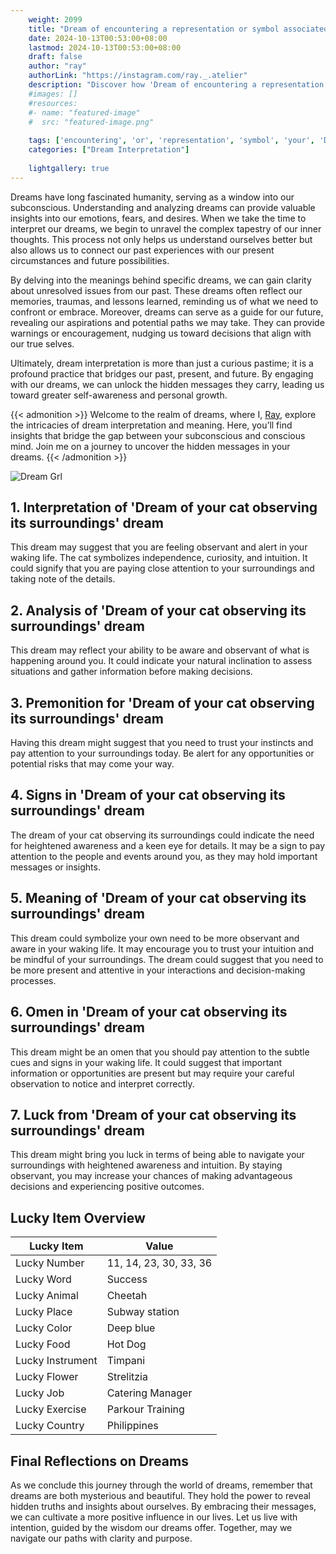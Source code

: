```yaml
---
    weight: 2099
    title: "Dream of encountering a representation or symbol associated with your ancestors."  # Assuming 'title' column exists
    date: 2024-10-13T00:53:00+08:00
    lastmod: 2024-10-13T00:53:00+08:00
    draft: false
    author: "ray"
    authorLink: "https://instagram.com/ray._.atelier"
    description: "Discover how 'Dream of encountering a representation or symbol associated with your ancestors.' can interpret your future and uncover its significant meanings in your life."
    #images: []
    #resources:
    #- name: "featured-image"
    #  src: "featured-image.png"
    
    tags: ['encountering', 'or', 'representation', 'symbol', 'your', 'Dream', 'associated', 'a', 'of', 'with', 'ancestors.']
    categories: ["Dream Interpretation"]
    
    lightgallery: true
---
```

    
Dreams have long fascinated humanity, serving as a window into our subconscious. Understanding and analyzing dreams can provide valuable insights into our emotions, fears, and desires. When we take the time to interpret our dreams, we begin to unravel the complex tapestry of our inner thoughts. This process not only helps us understand ourselves better but also allows us to connect our past experiences with our present circumstances and future possibilities.

By delving into the meanings behind specific dreams, we can gain clarity about unresolved issues from our past. These dreams often reflect our memories, traumas, and lessons learned, reminding us of what we need to confront or embrace. Moreover, dreams can serve as a guide for our future, revealing our aspirations and potential paths we may take. They can provide warnings or encouragement, nudging us toward decisions that align with our true selves.

Ultimately, dream interpretation is more than just a curious pastime; it is a profound practice that bridges our past, present, and future. By engaging with our dreams, we can unlock the hidden messages they carry, leading us toward greater self-awareness and personal growth.

{{< admonition >}}
Welcome to the realm of dreams, where I, [Ray](https://instagram.com/ray._.atelier), explore the intricacies of dream interpretation and meaning. Here, you’ll find insights that bridge the gap between your subconscious and conscious mind. Join me on a journey to uncover the hidden messages in your dreams.
{{< /admonition >}}

![Dream Grl](https://cdn.pixabay.com/photo/2017/11/02/03/35/gothic-2910057_1280.jpg "Dream Grl")

## 1. Interpretation of 'Dream of your cat observing its surroundings' dream
 This dream may suggest that you are feeling observant and alert in your waking life. The cat symbolizes independence, curiosity, and intuition. It could signify that you are paying close attention to your surroundings and taking note of the details.

## 2. Analysis of 'Dream of your cat observing its surroundings' dream
 This dream may reflect your ability to be aware and observant of what is happening around you. It could indicate your natural inclination to assess situations and gather information before making decisions.

## 3. Premonition for 'Dream of your cat observing its surroundings' dream
 Having this dream might suggest that you need to trust your instincts and pay attention to your surroundings today. Be alert for any opportunities or potential risks that may come your way.

## 4. Signs in 'Dream of your cat observing its surroundings' dream
 The dream of your cat observing its surroundings could indicate the need for heightened awareness and a keen eye for details. It may be a sign to pay attention to the people and events around you, as they may hold important messages or insights.

## 5. Meaning of 'Dream of your cat observing its surroundings' dream
 This dream could symbolize your own need to be more observant and aware in your waking life. It may encourage you to trust your intuition and be mindful of your surroundings. The dream could suggest that you need to be more present and attentive in your interactions and decision-making processes.

## 6. Omen in 'Dream of your cat observing its surroundings' dream
 This dream might be an omen that you should pay attention to the subtle cues and signs in your waking life. It could suggest that important information or opportunities are present but may require your careful observation to notice and interpret correctly.

## 7. Luck from 'Dream of your cat observing its surroundings' dream
 This dream might bring you luck in terms of being able to navigate your surroundings with heightened awareness and intuition. By staying observant, you may increase your chances of making advantageous decisions and experiencing positive outcomes.

## Lucky Item Overview
| Lucky Item          | Value              |
|---------------|--------------------|
| Lucky Number        | 11, 14, 23, 30, 33, 36  |
| Lucky Word          | Success |
| Lucky Animal        | Cheetah |
| Lucky Place         | Subway station     |
| Lucky Color         | Deep blue     |
| Lucky Food          | Hot Dog      |
| Lucky Instrument    | Timpani |
| Lucky Flower        | Strelitzia    |
| Lucky Job           | Catering Manager       |
| Lucky Exercise      | Parkour Training  |
| Lucky Country       | Philippines    |


##  Final Reflections on Dreams

As we conclude this journey through the world of dreams, remember that dreams are both mysterious and beautiful. They hold the power to reveal hidden truths and insights about ourselves. By embracing their messages, we can cultivate a more positive influence in our lives. Let us live with intention, guided by the wisdom our dreams offer. Together, may we navigate our paths with clarity and purpose.
